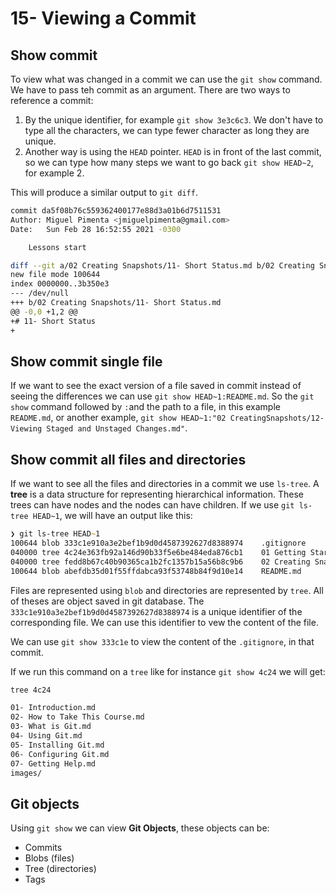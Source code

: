 # 15- Viewing a Commit

## Show commit

To view what was changed in a commit we can use the `git show` command. We have to pass teh commit as an argument. There are two ways to reference a commit:

1. By the unique identifier, for example `git show 3e3c6c3`. We don't have to type all the characters, we can type fewer character as long they are unique.
2. Another way is using the `HEAD` pointer. `HEAD` is in front of the last commit, so we can type how many steps we want to go back `git show HEAD~2`, for example 2.

This will produce a similar output to `git diff`.

```zsh
commit da5f08b76c559362400177e88d3a01b6d7511531
Author: Miguel Pimenta <jmiguelpimenta@gmail.com>
Date:   Sun Feb 28 16:52:55 2021 -0300

    Lessons start

diff --git a/02 Creating Snapshots/11- Short Status.md b/02 Creating Snapshots/11- Short Status.md
new file mode 100644
index 0000000..3b350e3
--- /dev/null
+++ b/02 Creating Snapshots/11- Short Status.md
@@ -0,0 +1,2 @@
+# 11- Short Status
+
```

## Show commit single file

If we want to see the exact version of a file saved in commit instead of seeing the differences we can use `git show HEAD~1:README.md`. So the `git show` command followed by `:`and the path to a file, in this example `README.md`, or another example, `git show HEAD~1:"02 CreatingSnapshots/12- Viewing Staged and Unstaged Changes.md"`.

## Show commit all files and directories

If we want to see all the files and directories in a commit we use `ls-tree`. A **tree** is a data structure for representing hierarchical information. These trees can have nodes and the nodes can have children. If we use `git ls-tree HEAD~1`, we will have an output like this:

```zsh
❯ git ls-tree HEAD~1
100644 blob 333c1e910a3e2bef1b9d0d4587392627d8388974    .gitignore
040000 tree 4c24e363fb92a146d90b33f5e6be484eda876cb1    01 Getting Started
040000 tree fedd8b67c40b90365ca1b2fc1357b15a56b8c9b6    02 Creating Snapshots
100644 blob abefdb35d01f55ffdabca93f53748b84f9d10e14    README.md
```

Files are represented using `blob` and directories are represented by `tree`. All of theses are object saved in git database. The `333c1e910a3e2bef1b9d0d4587392627d8388974` is a unique identifier of the corresponding file. We can use this identifier to vew the content of the file.

We can use `git show 333c1e` to view the content of the `.gitignore`, in that commit.

If we run this command on a `tree` like for instance `git show 4c24` we will get:

```zsh
tree 4c24

01- Introduction.md
02- How to Take This Course.md
03- What is Git.md
04- Using Git.md
05- Installing Git.md
06- Configuring Git.md
07- Getting Help.md
images/
```

## Git objects

Using `git show` we can view **Git Objects**, these objects can be:

- Commits
- Blobs (files)
- Tree (directories)
- Tags
